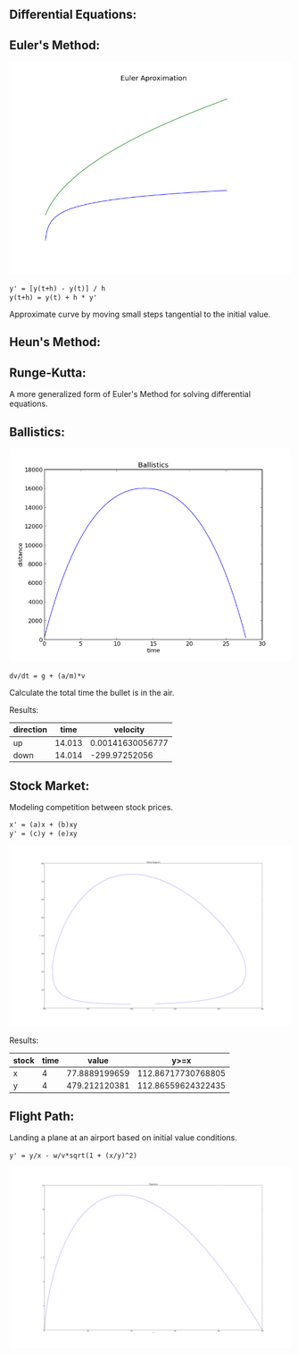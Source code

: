 Differential Equations:
-----------------------


Euler's Method:
-------------

![euler](./euler.png)

```
y' = [y(t+h) - y(t)] / h
y(t+h) = y(t) + h * y'
```

Approximate curve by moving small steps tangential to the initial value.

Heun's Method:
--------------


Runge-Kutta:
------------

A more generalized form of Euler's Method for solving differential equations.


Ballistics:
-----------------

![dist](./distance.png)

`dv/dt = g + (a/m)*v`

Calculate the total time the bullet is in the air.

Results:

| direction   |      time          |      velocity        |
|-------------|--------------------|----------------------|
| up          | 14.013             | 0.00141630056777     |
| down        | 14.014             |  -299.97252056       |



Stock Market:
-------------

Modeling competition between stock prices.

```
x' = (a)x + (b)xy
y' = (c)y + (e)xy
```

![plot](./phase.png)

Results:

| stock       |      time          |      value           |    y>=x            |
|-------------|--------------------|----------------------|--------------------|
| x           |         4          | 77.8889199659        | 112.86717730768805 |
| y           |         4          | 479.212120381        | 112.86559624322435 |


Flight Path:
------------

Landing a plane at an airport based on initial value conditions.

`y' = y/x - w/v*sqrt(1 + (x/y)^2)`

![trag](./trajectory.png)